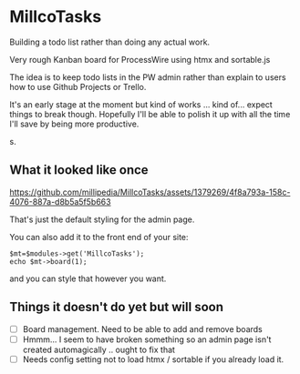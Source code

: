 # MillcoTasks

Building a todo list rather than doing any actual work.

Very rough Kanban board for ProcessWire using htmx and sortable.js  

The idea is to keep todo lists in the PW admin rather than explain to users how to use Github Projects or Trello.

It's an early stage at the moment but kind of works ... kind of... expect things to break though. Hopefully I'll be able to polish it up with all the time I'll save by being more productive.

s.

## What it looked like once


https://github.com/millipedia/MillcoTasks/assets/1379269/4f8a793a-158c-4076-887a-d8b5a5f5b663


That's just the default styling for the admin page. 

You can also add it to the front end of your site:

	$mt=$modules->get('MillcoTasks');
	echo $mt->board(1);

and you can style that however you want.

## Things it doesn't do yet but will soon

- [ ] Board management. Need to be able to add and remove boards
- [ ] Hmmm... I seem to have broken something so an admin page isn't created automagically .. ought to fix that
- [ ] Needs config setting not to load htmx / sortable if you already load it.
